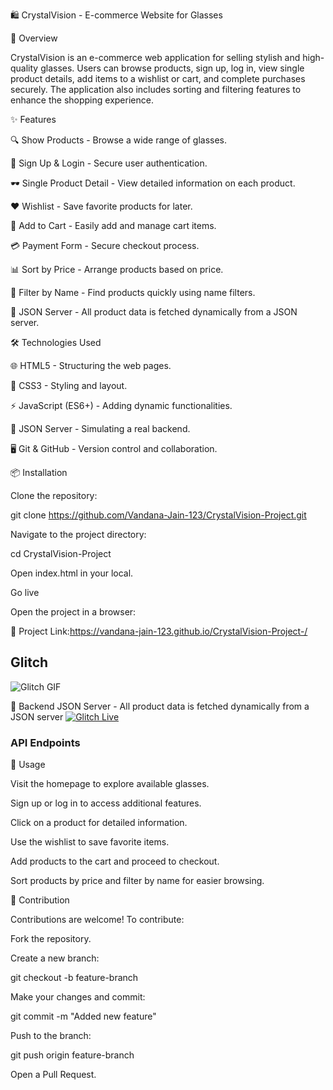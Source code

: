 🛍️ CrystalVision - E-commerce Website for Glasses

🚀 Overview

CrystalVision is an e-commerce web application for selling stylish and high-quality glasses. Users can browse products,
sign up, log in, view single product details, add items to a wishlist or cart, and complete purchases securely. 
The application also includes sorting and filtering features to enhance the shopping experience.

✨ Features

🔍 Show Products - Browse a wide range of glasses.

📝 Sign Up & Login - Secure user authentication.

🕶️ Single Product Detail - View detailed information on each product.

❤️ Wishlist - Save favorite products for later.

🛒 Add to Cart - Easily add and manage cart items.

💳 Payment Form - Secure checkout process.

📊 Sort by Price - Arrange products based on price.

🔎 Filter by Name - Find products quickly using name filters.

📡 JSON Server - All product data is fetched dynamically from a JSON server.

🛠️ Technologies Used

🌐 HTML5 - Structuring the web pages.

🎨 CSS3 - Styling and layout.

⚡ JavaScript (ES6+) - Adding dynamic functionalities.

📡 JSON Server - Simulating a real backend.

🖥️ Git & GitHub - Version control and collaboration.

📦 Installation

Clone the repository:

git clone https://github.com/Vandana-Jain-123/CrystalVision-Project.git

Navigate to the project directory:

cd CrystalVision-Project

Open index.html in your local.

Go live

Open the project in a browser:

🚀 Project Link:https://vandana-jain-123.github.io/CrystalVision-Project-/

## Glitch 
![Glitch GIF](https://media.giphy.com/media/oEI9uBYSzLpBK/giphy.gif)

📡 Backend JSON Server - All product data is fetched dynamically from a JSON server 
[![Glitch Live](https://user-images.githubusercontent.com/Glitch-icon.png)](https://responsible-alike-secure.glitch.me)

### API Endpoints





🚀 Usage

Visit the homepage to explore available glasses.

Sign up or log in to access additional features.

Click on a product for detailed information.

Use the wishlist to save favorite items.

Add products to the cart and proceed to checkout.

Sort products by price and filter by name for easier browsing.

🤝 Contribution

Contributions are welcome! To contribute:

Fork the repository.

Create a new branch:

git checkout -b feature-branch

Make your changes and commit:

git commit -m "Added new feature"

Push to the branch:

git push origin feature-branch

Open a Pull Request.
